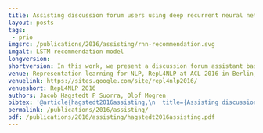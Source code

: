 ```yaml
---
title: Assisting discussion forum users using deep recurrent neural networks
layout: posts
tags:
 - prio
imgsrc: /publications/2016/assisting/rnn-recommendation.svg
imgalt: LSTM recommendation model
longversion:
shortversion: In this work, we present a discussion forum assistant based on deep recurrent neural networks (RNNs). The assistant is trained to perform three different tasks when faced with a question from a user. Firstly, to recommend related posts. Secondly, to recommend other users that might be able to help. Thirdly, it recommends other channels in the forum where people may discuss related topics. Our recurrent forum assistant is evaluated experimentally by prediction accuracy for the end--to--end trainable parts, as well as by performing an end-user study. We conclude that the model generalizes well, and is helpful for the users.
venue: Representation learning for NLP, RepL4NLP at ACL 2016 in Berlin, August 11.
venuelink: https://sites.google.com/site/repl4nlp2016/
venueshort: RepL4NLP 2016
authors: Jacob Hagstedt P Suorra, Olof Mogren
bibtex: '@article{hagstedt2016assisting,\n  title={Assisting discussion forum users using deep recurrent neural networks},\n  author={Hagstedt P Suorra, Jacob and Mogren, Olof},\n  journal={Representation learning for NLP RepL4NLP at ACL 2016},\n  year={2016},\n  publisher={null}\n}\n'
permalink: /publications/2016/assisting/
pdf: /publications/2016/assisting/hagstedt2016assisting.pdf
---
```


